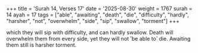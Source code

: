+++
title = 'Surah 14, Verses 17'
date = '2025-08-30'
weight = 1767
surah = 14
ayah = 17
tags = ["able", "awaiting", "death", "die", "difficulty", "hardly", "harsher", "not", "overwhelm", "side", "sip", "swallow", "torment"]
+++

which they will sip with difficulty, and can hardly swallow. Death will overwhelm them from every side, yet they will not ˹be able to˺ die. Awaiting them still is harsher torment.